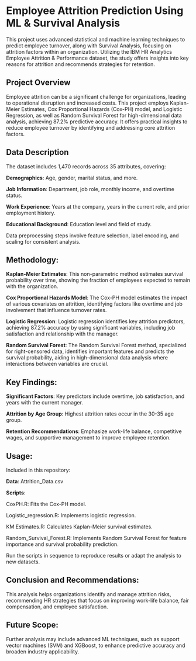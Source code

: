 # Employee Attrition Prediction Using ML & Survival Analysis

This project uses advanced statistical and machine learning techniques to predict employee turnover, along with Survival Analysis, focusing on attrition factors within an organization. Utilizing the IBM HR Analytics Employee Attrition & Performance dataset, the study offers insights into key reasons for attrition and recommends strategies for retention.

## Project Overview

Employee attrition can be a significant challenge for organizations, leading to operational disruption and increased costs. This project employs Kaplan-Meier Estimates, Cox Proportional Hazards (Cox-PH) model, and Logistic Regression, as well as Random Survival Forest for high-dimensional data analysis, achieving 87.2% predictive accuracy. It offers practical insights to reduce employee turnover by identifying and addressing core attrition factors.

## Data Description

The dataset includes 1,470 records across 35 attributes, covering:

__Demographics__: Age, gender, marital status, and more.

__Job Information__: Department, job role, monthly income, and overtime status.

__Work Experience__: Years at the company, years in the current role, and prior employment history.

__Educational Background__: Education level and field of study.

Data preprocessing steps involve feature selection, label encoding, and scaling for consistent analysis.

## Methodology:

__Kaplan-Meier Estimates__: This non-parametric method estimates survival probability over time, showing the fraction of employees expected to remain with the organization.

__Cox Proportional Hazards Model__: The Cox-PH model estimates the impact of various covariates on attrition, identifying factors like overtime and job involvement that influence turnover rates.

__Logistic Regression__: Logistic regression identifies key attrition predictors, achieving 87.2% accuracy by using significant variables, including job satisfaction and relationship with the manager.

__Random Survival Forest__: The Random Survival Forest method, specialized for right-censored data, identifies important features and predicts the survival probability, aiding in high-dimensional data analysis where interactions between variables are crucial.


## Key Findings:
__Significant Factors__: Key predictors include overtime, job satisfaction, and years with the current manager.

__Attrition by Age Group__: Highest attrition rates occur in the 30-35 age group.

__Retention Recommendations__: Emphasize work-life balance, competitive wages, and supportive management to improve employee retention.

## Usage:

Included in this repository:

__Data__: Attrition_Data.csv

__Scripts__:

CoxPH.R: Fits the Cox-PH model.

Logistic_regression.R: Implements logistic regression.

KM Estimates.R: Calculates Kaplan-Meier survival estimates.

Random_Survival_Forest.R: Implements Random Survival Forest for feature importance and survival probability prediction.

Run the scripts in sequence to reproduce results or adapt the analysis to new datasets.

## Conclusion and Recommendations:

This analysis helps organizations identify and manage attrition risks, recommending HR strategies that focus on improving work-life balance, fair compensation, and employee satisfaction.

## Future Scope:

Further analysis may include advanced ML techniques, such as support vector machines (SVM) and XGBoost, to enhance predictive accuracy and broaden industry applicability.

